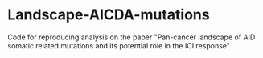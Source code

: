 # Landscape-AICDA-mutations
Code for reproducing analysis on the paper "Pan-cancer landscape of AID somatic related mutations and its potential role in the ICI response"
